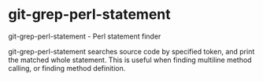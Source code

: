 git-grep-perl-statement
=======================

git-grep-perl-statement - Perl statement finder

git-grep-perl-statement searches source code by specified token, and print the matched whole statement.
This is useful when finding multiline method calling, or finding method definition.
